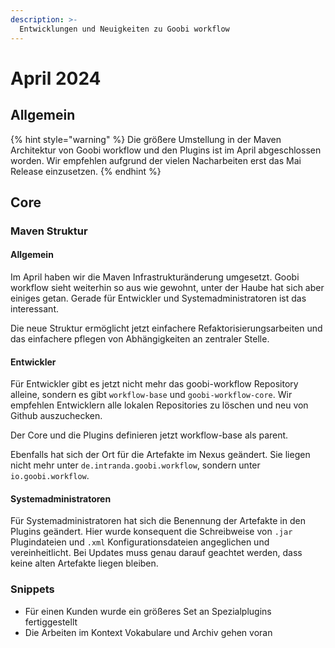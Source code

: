 ```yaml
---
description: >-
  Entwicklungen und Neuigkeiten zu Goobi workflow
---
```


# April 2024

## Allgemein

{% hint style="warning" %}
Die größere Umstellung in der Maven Architektur von Goobi workflow und den Plugins ist im April abgeschlossen worden. Wir empfehlen aufgrund der vielen Nacharbeiten erst das Mai Release einzusetzen.
{% endhint %}

## Core

### Maven Struktur

#### Allgemein

Im April haben wir die Maven Infrastrukturänderung umgesetzt. Goobi workflow sieht weiterhin so aus wie gewohnt, unter der Haube hat sich aber einiges getan. Gerade für Entwickler und Systemadministratoren ist das interessant.

Die neue Struktur ermöglicht jetzt einfachere Refaktorisierungsarbeiten und das einfachere pflegen von Abhängigkeiten an zentraler Stelle.

#### Entwickler

Für Entwickler gibt es jetzt nicht mehr das goobi-workflow Repository alleine, sondern es gibt `workflow-base` und `goobi-workflow-core`. Wir empfehlen Entwicklern alle lokalen Repositories zu löschen und neu von Github auszuchecken.

Der Core und die Plugins definieren jetzt workflow-base als parent.

Ebenfalls hat sich der Ort für die Artefakte im Nexus geändert. Sie liegen nicht mehr unter `de.intranda.goobi.workflow`, sondern unter `io.goobi.workflow`.

#### Systemadministratoren

Für Systemadministratoren hat sich die Benennung der Artefakte in den Plugins geändert. Hier wurde konsequent die Schreibweise von `.jar` Plugindateien und `.xml` Konfigurationsdateien angeglichen und vereinheitlicht. Bei Updates muss genau darauf geachtet werden, dass keine alten Artefakte liegen bleiben.

### Snippets

* Für einen Kunden wurde ein größeres Set an Spezialplugins fertiggestellt
* Die Arbeiten im Kontext Vokabulare und Archiv gehen voran